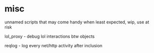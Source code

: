 misc
====

unnamed scripts that may come handy when least expected, wip, use at risk

lol_proxy - debug lol interactions btw objects

reqlog - log every net/http activity after inclusion
